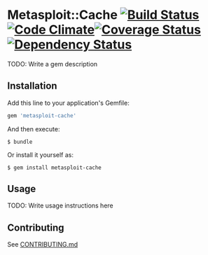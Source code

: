 # Metasploit::Cache [![Build Status](https://travis-ci.org/rapid7/metasploit-cache.svg?branch=master)](https://travis-ci.org/rapid7/metasploit-cache)[![Code Climate](https://codeclimate.com/github/rapid7/metasploit-cache.png)](https://codeclimate.com/github/rapid7/metasploit-cache)[![Coverage Status](https://img.shields.io/coveralls/rapid7/metasploit-cache.svg)](https://coveralls.io/r/rapid7/metasploit-cache)[![Dependency Status](https://gemnasium.com/rapid7/metasploit-cache.svg)](https://gemnasium.com/rapid7/metasploit-cache)

TODO: Write a gem description

## Installation

Add this line to your application's Gemfile:

```ruby
gem 'metasploit-cache'
```

And then execute:

    $ bundle

Or install it yourself as:

    $ gem install metasploit-cache

## Usage

TODO: Write usage instructions here

## Contributing

See [CONTRIBUTING.md](CONTRIBUTING.md)
